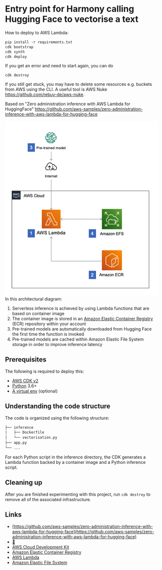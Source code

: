 # Entry point for Harmony calling Hugging Face to vectorise a text

How to deploy to AWS Lambda:

```
pip install -r requirements.txt
cdk bootstrap
cdk synth
cdk deploy
```

If you get an error and need to start again, you can do

```
cdk destroy
```

If you still get stuck, you may have to delete some resources e.g. buckets from AWS using the CLI. A useful tool is AWS Nuke https://github.com/rebuy-de/aws-nuke.

Based on "Zero administration inference with AWS Lambda for HuggingFace" https://github.com/aws-samples/zero-administration-inference-with-aws-lambda-for-hugging-face

![Architecture diagram](serverless-hugging-face.png)
In this architectural diagram:
1.  Serverless inference is achieved by using Lambda functions that are
    based on container image
2.  The container image is stored in an [Amazon Elastic Container
    Registry](https://aws.amazon.com/ecr/) (ECR) repository within your
    account
3.  Pre-trained models are automatically downloaded from Hugging Face
    the first time the function is invoked
4.  Pre-trained models are cached within Amazon Elastic File System
    storage in order to improve inference latency

## Prerequisites
The following is required to deploy this:
-   [AWS CDK v2](https://docs.aws.amazon.com/cdk/latest/guide/getting_started.html)
-   [Python](https://www.python.org/) 3.6+
-   [A virtual env](https://docs.python.org/3/library/venv.html#module-venv) (optional)

## Understanding the code structure
The code is organized using the following structure:
```bash
├── inference
│   ├── Dockerfile
│   └── vectorisation.py
├── app.py
└── ...
```

For each Python script in the inference directory, the CDK generates a
Lambda function backed by a container image and a Python inference
script.

## Cleaning up
After you are finished experimenting with this project, run ```cdk destroy``` to remove all of the associated infrastructure.

## Links
- [https://github.com/aws-samples/zero-administration-inference-with-aws-lambda-for-hugging-face](https://github.com/aws-samples/zero-administration-inference-with-aws-lambda-for-hugging-face)
- [:hugs:](https://huggingface.co)
- [AWS Cloud Development Kit](https://aws.amazon.com/cdk/)
- [Amazon Elastic Container Registry](https://aws.amazon.com/ecr/)
- [AWS Lambda](https://aws.amazon.com/lambda/)
- [Amazon Elastic File System](https://aws.amazon.com/efs/)
